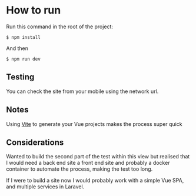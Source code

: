 # How to run
<p>Run this command in the root of the project:</p>

```console
$ npm install
```

And then

```console
$ npm run dev
```

## Testing
<p>
You can check the site from your mobile using the network url.
</p>

## Notes

<p>

Using [Vite](https://laravel.com/docs/routing) 
to generate your Vue projects makes the process super quick
</p>

## Considerations

<p>

Wanted to build the second part of the test within this view but realised that
I would need a back end site a front end site and probably a docker container to automate the process, 
making the test too long. 
</p>

<p>
 If I were to build a site now I would probably work with a simple Vue SPA,
and multiple services in Laravel.</p>